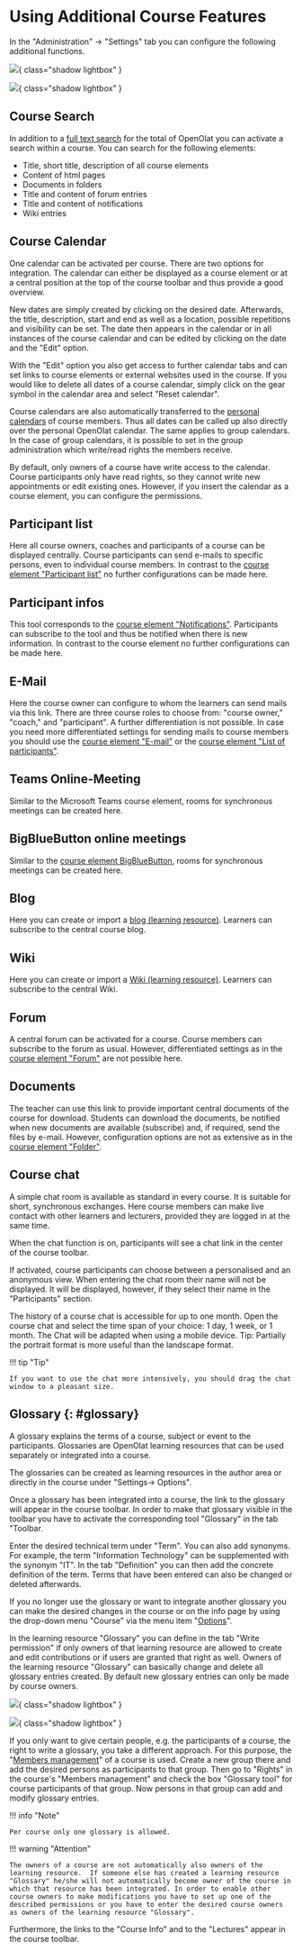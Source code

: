 # Using Additional Course Features

In the "Administration" → "Settings" tab you can configure the following additional functions.

![](assets/Toolbar1.png){ class="shadow lightbox" }

![](assets/toolbar_b.png){ class="shadow lightbox" }

## Course Search

In addition to a [full text search](../basic_concepts/Full_Text_Search.md) for the total of OpenOlat you can activate a search within a course. You can search for the following elements:

* Title, short title, description of all course elements
* Content of html pages
* Documents in folders
* Title and content of forum entries
* Title and content of notifications
* Wiki entries

## Course Calendar

One calendar can be activated per course. There are two options for integration. The calendar can either be displayed as a course element or at a central position at the top of the course toolbar and thus provide a good
overview.

New dates are simply created by clicking on the desired date. Afterwards, the title, description, start and end as well as a location, possible repetitions and visibility can be set. The date then appears in the calendar or in all instances of the course calendar and can be edited by clicking on the date and the "Edit" option.

With the "Edit" option you also get access to further calendar tabs and can set links to course elements or external websites used in the course. If you would like to delete all dates of a course calendar, simply click on the gear symbol in the calendar area and select "Reset calendar".

Course calendars are also automatically transferred to the [personal calendars](../personal_menu/Calendar.md) of course members. Thus all dates can be called up also directly over the personal OpenOlat calendar. The same applies to group calendars. In the case of group calendars, it is possible to set in the group administration which write/read rights the members receive.

By default, only owners of a course have write access to the calendar. Course participants only have read rights, so they cannot write new appointments or edit existing ones. However, if you insert the calendar as a course element, you can configure the permissions.

## Participant list

Here all course owners, coaches and participants of a course can be displayed centrally. Course participants can send e-mails to specific persons, even to individual course members. In contrast to the [course element "Participant list"](../learningresources/Course_Elements.md) no further configurations can be made here.

## Participant infos

This tool corresponds to the [course element "Notifications"](../learningresources/Administration_and_Organisation.md). Participants can subscribe to the tool and thus be notified when there is new information. In contrast to the course element no further configurations can be made here.

## E-Mail

Here the course owner can configure to whom the learners can send mails via this link. There are three course roles to choose from: "course owner," "coach," and "participant". A further differentiation is not possible. In case you need more differentiated settings for sending mails to course members you should use the [course element "E-mail"](../learningresources/Administration_and_Organisation.md) or the [course element "List of participants"](../learningresources/Communication_and_Collaboration.md).

## Teams Online-Meeting

Similar to the Microsoft Teams course element, rooms for synchronous meetings can be created here.

## BigBlueButton online meetings

Similar to the [course element BigBlueButton](../learningresources/Course_Element_BigBlueButton.md), rooms for synchronous meetings can be created here.

## Blog

Here you can create or import a [blog (learning resource)](../learningresources/Blog.md). Learners can subscribe to the central course blog.

## Wiki

Here you can create or import a [Wiki (learning resource)](../learningresources/Wiki.md). Learners can subscribe to the central Wiki.

## Forum

A central forum can be activated for a course. Course members can subscribe to the forum as usual. However, differentiated settings as in the [course element "Forum"](../learningresources/Communication_and_Collaboration.md) are not possible here.

## Documents

The teacher can use this link to provide important central documents of the course for download. Students can download the documents, be notified when new documents are available (subscribe) and, if required, send the files by e-mail. However, configuration options are not as extensive as in the [course element "Folder"](../learningresources/Course_Element_Folder.md).

## Course chat

A simple chat room is available as standard in every course. It is suitable for short, synchronous exchanges. Here course members can make live contact with other learners and lecturers, provided they are logged in at the same time.

When the chat function is on, participants will see a chat link in the center of the course toolbar.

If activated, course participants can choose between a personalised and an anonymous view. When entering the chat room their name will not be displayed. It will be displayed, however, if they select their name in the "Participants" section.

The history of a course chat is accessible for up to one month. Open the course chat and select the time span of your choice: 1 day, 1 week, or 1 month. The Chat will be adapted when using a mobile device. Tip: Partially the portrait format is more useful than the landscape format.

!!! tip "Tip"

    If you want to use the chat more intensively, you should drag the chat window to a pleasant size.

## Glossary {: #glossary}

A glossary explains the terms of a course, subject or event to the participants. Glossaries are OpenOlat learning resources that can be used separately or integrated into a course.

The glossaries can be created as learning resources in the author area or directly in the course under "Settings-> Options".

Once a glossary has been integrated into a course, the link to the glossary will appear in the course toolbar. In order to make that glossary visible in the toolbar you have to activate the corresponding tool "Glossary" in the tab "Toolbar.

Enter the desired technical term under "Term". You can also add synonyms. For example, the term "Information Technology" can be supplemented with the synonym "IT". In the tab "Definition" you can then add the concrete definition of the term. Terms that have been entered can also be changed or deleted afterwards.

If you no longer use the glossary or want to integrate another glossary you can make the desired changes in the course or on the info page by using the drop-down menu "Course" via the menu item "[Options](../learningresources/Course_Settings.md)".

In the learning resource "Glossary" you can define in the tab "Write permission" if only owners of that learning resource are allowed to create and edit contributions or if users are granted that right as well. Owners of the learning resource "Glossary" can basically change and delete all glossary entries created. By default new glossary entries can only be made by course owners.

![](assets/glossary_add.png){ class="shadow lightbox" }

![](assets/glossary_permission.png){ class="shadow lightbox" }

If you only want to give certain people, e.g. the participants of a course, the right to write a glossary, you take a different approach. For this purpose, the "[Members management](Members_management.md)" of a course is used. Create a new group there and add the desired persons as participants to that group. Then go to "Rights" in the course's "Members management" and check the box "Glossary tool" for course participants of that group. Now persons in that group can add and modify glossary entries.

!!! info "Note"

    Per course only one glossary is allowed.

!!! warning "Attention"

    The owners of a course are not automatically also owners of the learning resource.  If someone else has created a learning resource "Glossary" he/she will not automatically become owner of the course in which that resource has been integrated. In order to enable other course owners to make modifications you have to set up one of the described permissions or you have to enter the desired course owners as owners of the learning resource "Glossary".

Furthermore, the links to the "Course Info" and to the "Lectures" appear in the course toolbar.  

